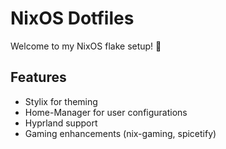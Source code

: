 # NixOS Dotfiles

Welcome to my NixOS flake setup! 🚀

## Features
- Stylix for theming
- Home-Manager for user configurations
- Hyprland support
- Gaming enhancements (nix-gaming, spicetify)
